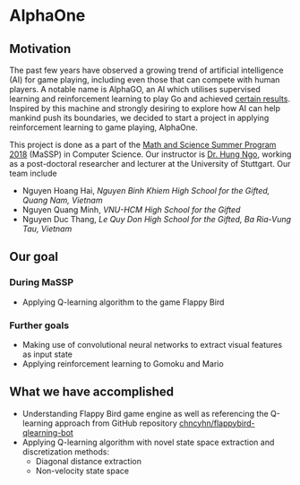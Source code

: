 # AlphaOne

## Motivation

The past few years have observed a growing trend of artificial intelligence (AI) for game playing, including even those that can compete with human players. A notable name is AlphaGO, an AI which utilises supervised learning and reinforcement learning to play Go and achieved [certain results]. Inspired by this machine and strongly desiring to explore how AI can help mankind push its boundaries, we decided to start a project in applying reinforcement learning to game playing, AlphaOne.

This project is done as a part of the [Math and Science Summer Program 2018] (MaSSP) in Computer Science. Our instructor is [Dr. Hung Ngo], working as a post-doctoral researcher and lecturer at the University of Stuttgart. Our team include

- Nguyen Hoang Hai, *Nguyen Binh Khiem High School for the Gifted, Quang Nam, Vietnam*
- Nguyen Quang Minh, *VNU-HCM High School for the Gifted*
- Nguyen Duc Thang, *Le Quy Don High School for the Gifted, Ba Ria-Vung Tau, Vietnam*

## Our goal

### During MaSSP

- Applying Q-learning algorithm to the game Flappy Bird

### Further goals

- Making use of convolutional neural networks to extract visual features as input state
- Applying reinforcement learning to Gomoku and Mario

## What we have accomplished

- Understanding Flappy Bird game engine as well as referencing the Q-learning approach from GitHub repository [chncyhn/flappybird-qlearning-bot]
- Applying Q-learning algorithm with novel state space extraction and discretization methods: 
  - Diagonal distance extraction
  - Non-velocity state space

[certain results]: https://deepmind.com/research/case-studies/alphago-the-story-so-far
[Math and Science Summer Program 2018]: https://masspvn.com
[Dr. Hung Ngo]: https://scholar.google.com/citations?user=6uHe9swAAAAJ&hl=en
[chncyhn/flappybird-qlearning-bot]: https://github.com/chncyhn/flappybird-qlearning-bot
